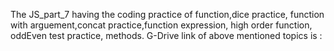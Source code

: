 The JS_part_7 having the coding practice of function,dice practice, function with arguement,concat practice,function expression, high order function, oddEven test practice, methods.
G-Drive link of above mentioned topics is :
